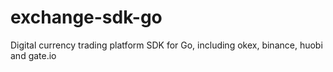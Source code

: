 # exchange-sdk-go
Digital currency trading platform SDK for Go, including okex, binance, huobi and gate.io
